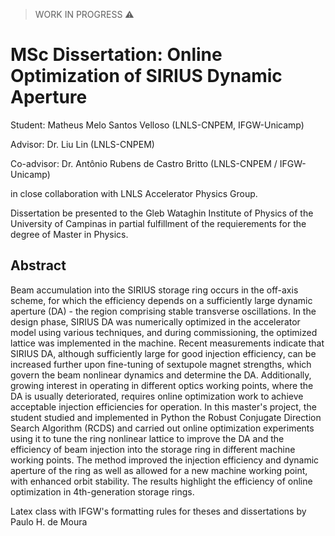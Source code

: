 > WORK IN PROGRESS :warning:
# MSc Dissertation: Online Optimization of SIRIUS Dynamic Aperture
Student: Matheus Melo Santos Velloso (LNLS-CNPEM, IFGW-Unicamp)

Advisor: Dr. Liu Lin (LNLS-CNPEM)

Co-advisor: Dr. Antônio Rubens de Castro Britto (LNLS-CNPEM / IFGW-Unicamp)

in close collaboration with LNLS Accelerator Physics Group.

Dissertation be presented to the Gleb Wataghin Institute of Physics of the University of Campinas in partial fulfillment of the requierements for the degree of Master in Physics.
## Abstract
Beam accumulation into the SIRIUS storage ring occurs in the off-axis scheme, for which the efficiency depends on a sufficiently large dynamic aperture (DA) - the region comprising stable transverse oscillations. In the design phase, SIRIUS DA was numerically optimized in the accelerator model using various techniques, and during commissioning, the optimized lattice was implemented in the machine. Recent measurements indicate that SIRIUS DA, although sufficiently large for good injection efficiency, can be increased further upon fine-tuning of sextupole magnet strengths, which govern the beam nonlinear dynamics and determine the DA. Additionally, growing interest in operating in different optics working points, where the DA is usually deteriorated, requires online optimization work to achieve acceptable injection efficiencies for operation. In this master's project, the student studied and implemented in Python the Robust Conjugate Direction Search Algorithm (RCDS) and carried out online optimization experiments using it to tune the ring nonlinear lattice to improve the DA and the efficiency of beam injection into the storage ring in different machine working points. The method improved the injection efficiency and dynamic aperture of the ring as well as allowed for a new machine working point, with enhanced orbit stability. The results highlight the efficiency of online optimization in 4th-generation storage rings.

Latex class with IFGW's formatting rules for theses and dissertations by Paulo H. de Moura
